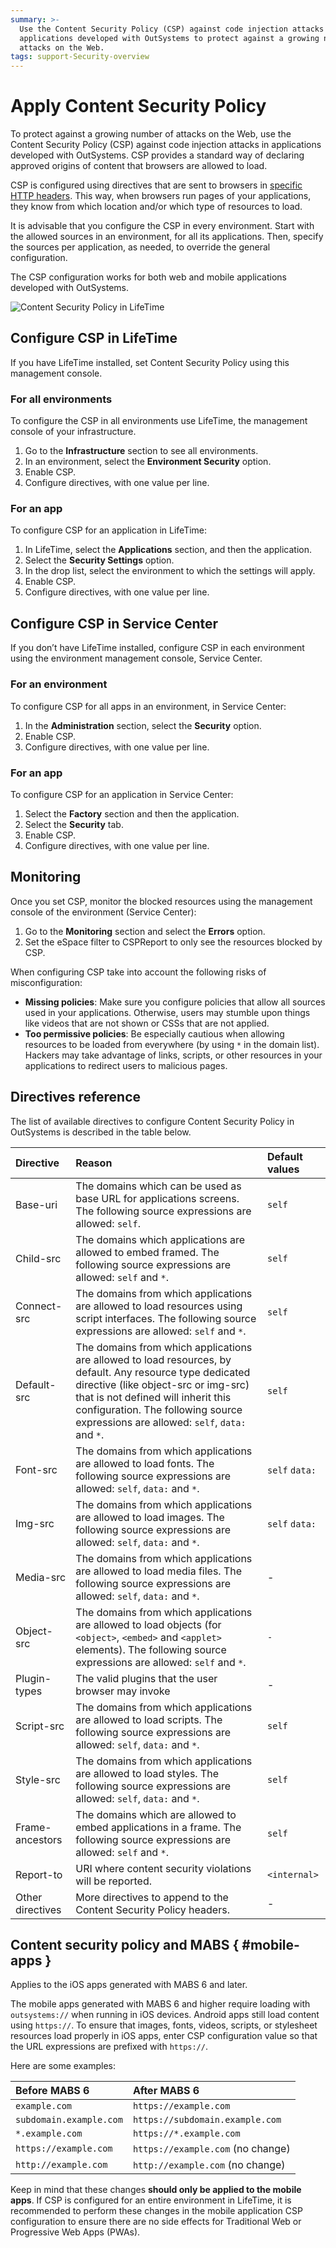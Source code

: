 ```yaml
---
summary: >-
  Use the Content Security Policy (CSP) against code injection attacks in
  applications developed with OutSystems to protect against a growing number of
  attacks on the Web.
tags: support-Security-overview
---
```


# Apply Content Security Policy

To protect against a growing number of attacks on the Web, use the Content Security Policy \(CSP\) against code injection attacks in applications developed with OutSystems. CSP provides a standard way of declaring approved origins of content that browsers are allowed to load.

CSP is configured using directives that are sent to browsers in [specific HTTP headers](https://en.wikipedia.org/wiki/Content_Security_Policy#Status>). This way, when browsers run pages of your applications, they know from which location and/or which type of resources to load.

It is advisable that you configure the CSP in every environment. Start with the allowed sources in an environment, for all its applications. Then, specify the sources per application, as needed, to override the general configuration.

The CSP configuration works for both web and mobile applications developed with OutSystems.

![Content Security Policy in LifeTime](https://github.com/danielmarquespt/docs-product/tree/e7ea3f444d5129dab245c69ab72ae091554bc4fb/src/managing-the-applications-lifecycle/secure-the-applications/images/apply-content-security-policy.png?width=600)

## Configure CSP in LifeTime

If you have LifeTime installed, set Content Security Policy using this management console.

### For all environments

To configure the CSP in all environments use LifeTime, the management console of your infrastructure.

1. Go to the **Infrastructure** section to see all environments.
2. In an environment, select the **Environment Security** option.
3. Enable CSP.
4. Configure directives, with one value per line.

### For an app

To configure CSP for an application in LifeTime:

1. In LifeTime, select the **Applications** section, and then the application.
2. Select the **Security Settings** option.
3. In the drop list, select the environment to which the settings will apply.
4. Enable CSP.
5. Configure directives, with one value per line.

## Configure CSP in Service Center

If you don’t have LifeTime installed, configure CSP in each environment using the environment management console, Service Center.

### For an environment

To configure CSP for all apps in an environment, in Service Center:

1. In the **Administration** section, select the **Security** option.
2. Enable CSP.
3. Configure directives, with one value per line.

### For an app

To configure CSP for an application in Service Center:

1. Select the **Factory** section and then the application.
2. Select the **Security** tab.
3. Enable CSP.
4. Configure directives, with one value per line.

## Monitoring

Once you set CSP, monitor the blocked resources using the management console of the environment \(Service Center\):

1. Go to the **Monitoring** section and select the **Errors** option.
2. Set the eSpace filter to CSPReport to only see the resources blocked by CSP.

When configuring CSP take into account the following risks of misconfiguration:

* **Missing policies**: Make sure you configure policies that allow all sources used in your applications. Otherwise, users may stumble upon things like videos that are not shown or CSSs that are not applied.
* **Too permissive policies**: Be especially cautious when allowing resources to be loaded from everywhere \(by using `*` in the domain list\). Hackers may take advantage of links, scripts, or other resources in your applications to redirect users to malicious pages.

## Directives reference

The list of available directives to configure Content Security Policy in OutSystems is described in the table below.

| Directive | Reason | Default values |
| :--- | :--- | :--- |
| Base-uri | The domains which can be used as base URL for applications screens. The following source expressions are allowed: `self`. | `self` |
| Child-src | The domains which applications are allowed to embed framed. The following source expressions are allowed: `self` and `*`. | `self` |
| Connect-src | The domains from which applications are allowed to load resources using script interfaces. The following source expressions are allowed: `self` and `*`. | `self` |
| Default-src | The domains from which applications are allowed to load resources, by default. Any resource type dedicated directive \(like object-src or img-src\) that is not defined will inherit this configuration. The following source expressions are allowed: `self`, `data:` and `*`. | `self` |
| Font-src | The domains from which applications are allowed to load fonts. The following source expressions are allowed: `self`, `data:` and `*`. | `self` `data:` |
| Img-src | The domains from which applications are allowed to load images. The following source expressions are allowed: `self`, `data:` and `*`. | `self` `data:` |
| Media-src | The domains from which applications are allowed to load media files. The following source expressions are allowed: `self`, `data:` and `*`. | - |
| Object-src | The domains from which applications are allowed to load objects \(for `<object>`, `<embed>` and `<applet>` elements\). The following source expressions are allowed: `self` and `*`. | `-` |
| Plugin-types | The valid plugins that the user browser may invoke | - |
| Script-src | The domains from which applications are allowed to load scripts. The following source expressions are allowed: `self`, `data:` and `*`. | `self` |
| Style-src | The domains from which applications are allowed to load styles. The following source expressions are allowed: `self`, `data:` and `*`. | `self` |
| Frame-ancestors | The domains which are allowed to embed applications in a frame. The following source expressions are allowed: `self` and `*`. | `self` |
| Report-to | URI where content security violations will be reported. | `<internal>` |
| Other directives | More directives to append to the Content Security Policy headers. | - |

## Content security policy and MABS { \#mobile-apps }

 Applies to the iOS apps generated with MABS 6 and later.

The mobile apps generated with MABS 6 and higher require loading with `outsystems://` when running in iOS devices. Android apps still load content using `https://`. To ensure that images, fonts, videos, scripts, or stylesheet resources load properly in iOS apps, enter CSP configuration value so that the URL expressions are prefixed with `https://`.

Here are some examples:

| Before MABS 6 | After MABS 6 |
| :--- | :--- |
| `example.com` | `https://example.com` |
| `subdomain.example.com` | `https://subdomain.example.com` |
| `*.example.com` | `https://*.example.com` |
| `https://example.com` | `https://example.com` \(no change\) |
| `http://example.com` | `http://example.com` \(no change\) |

Keep in mind that these changes **should only be applied to the mobile apps**. If CSP is configured for an entire environment in LifeTime, it is recommended to perform these changes in the mobile application CSP configuration to ensure there are no side effects for Traditional Web or Progressive Web Apps \(PWAs\).

